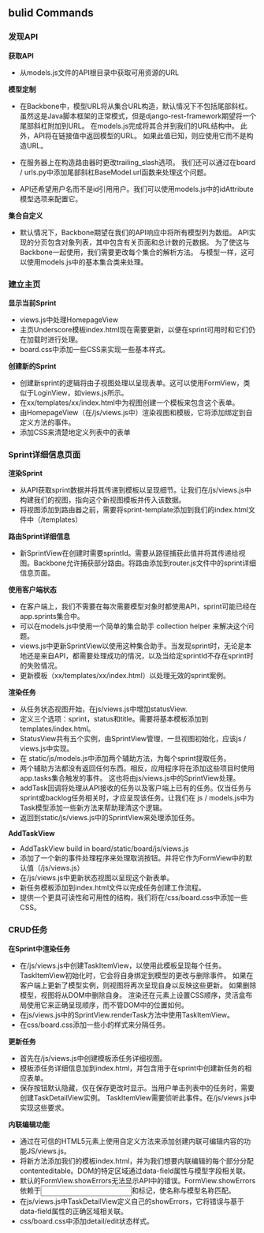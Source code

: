 

## bulid Commands

### 发现API

**获取API**
* 从models.js文件的API根目录中获取可用资源的URL

**模型定制**
* 在Backbone中，模型URL将从集合URL构造，默认情况下不包括尾部斜杠。
虽然这是Java脚本框架的正常模式，但是django-rest-framework期望将一个尾部斜杠附加到URL。
在models.js完成将其合并到我们的URL结构中。
此外，API将在链接值中返回模型的URL。
如果此值已知，则应使用它而不是构造URL。

* 在服务器上在构造路由器时更改trailing_slash选项。 
我们还可以通过在board / urls.py中添加尾部斜杠BaseModel.url函数来处理这个问题。

* API还希望用户名而不是id引用用户。我们可以使用models.js中的idAttribute模型选项来配置它。

**集合自定义**
* 默认情况下，Backbone期望在我们的API响应中将所有模型列为数组。
API实现的分页包含对象列表，其中包含有关页面和总计数的元数据。
为了使这与Backbone一起使用，我们需要更改每个集合的解析方法。
与模型一样，这可以使用models.js中的基本集合类来处理。

### 建立主页

**显示当前Sprint**
* views.js中处理HomepageView
* 主页Underscore模板index.html现在需要更新，以便在sprint可用时和它们仍在加载时进行处理。
* board.css中添加一些CSS来实现一些基本样式。

**创建新的Sprint**
* 创建新sprint的逻辑将由子视图处理以呈现表单。这可以使用FormView，类似于LoginView，如views.js所示。
* 在xx/templates/xx/index.html中为视图创建一个模板来包含这个表单。
* 由HomepageView（在/js/views.js中）渲染视图和模板，它将添加绑定到自定义方法的事件。
* 添加CSS来清楚地定义列表中的表单


### Sprint详细信息页面
**渲染Sprint**
* 从API获取sprint数据并将其传递到模板以呈现细节。让我们在/js/views.js中构建我们的视图，指向这个新视图模板并传入该数据。
* 将视图添加到路由器之前，需要将sprint-template添加到我们的index.html文件中（/templates）

**路由Sprint详细信息**
* 新SprintView在创建时需要sprintId。需要从路径捕获此值并将其传递给视图。Backbone允许捕获部分路由。将路由添加到router.js文件中的sprint详细信息页面。

**使用客户端状态**
* 在客户端上，我们不需要在每次需要模型对象时都使用API，sprint可能已经在app.sprints集合中。
* 可以在models.js中使用一个简单的集合助手 collection helper 来解决这个问题。
* views.js中更新SprintView以使用这种集合助手。当发现sprint时，无论是本地还是来自API，都需要处理成功的情况，以及当给定sprintId不存在sprint时的失败情况。
* 更新模板（xx/templates/xx/index.html）以处理无效的sprint案例。

**渲染任务**
* 从任务状态视图开始，在js/views.js中增加statusView.
* 定义三个选项：sprint，status和title。需要将基本模板添加到 templates/index.html。
* StatusView共有五个实例，由SprintView管理，一旦视图初始化，应该js / views.js中实现。
* 在 static/js/models.js中添加两个辅助方法，为每个sprint提取任务。
* 两个辅助方法都没有返回任何东西。相反，应用程序将在添加这些项目时使用app.tasks集合触发的事件。 这也将由js/views.js中的SprintView处理。
* addTask回调将处理从API接收的任务以及客户端上已有的任务。仅当任务与sprint或backlog任务相关时，才应呈现该任务。让我们在 js / models.js中为Task模型添加一些新方法来帮助理清这个逻辑。
* 返回到static/js/views.js中的SprintView来处理添加任务。

**AddTaskView**
* AddTaskView build in board/static/board/js/views.js
* 添加了一个新的事件处理程序来处理取消按钮。并将它作为FormView中的默认值（/js/views.js）
* 在/js/views.js中更新状态视图以呈现这个新表单。
* 新任务模板添加到index.html文件以完成任务创建工作流程。
* 提供一个更具可读性和可用性的结构，我们将在/css/board.css中添加一些CSS。

### CRUD任务

**在Sprint中渲染任务**
* 在/js/views.js中创建TaskItemView，以使用此模板呈现每个任务。TaskItemView初始化时，它会将自身绑定到模型的更改与删除事件。
如果在客户端上更新了模型实例，则视图将再次呈现自身以反映这些更新。 如果删除模型，视图将从DOM中删除自身。
渲染还在元素上设置CSS顺序，灵活盒布局使用它来正确呈现顺序，而不管DOM中的位置如何。
* 在js/views.js中的SprintView.renderTask方法中使用TaskItemView。
* 在css/board.css添加一些小的样式来分隔任务。

**更新任务**
* 首先在/js/views.js中创建模板添任务详细视图。
* 模板添任务详细信息加到index.html，并包含用于在sprint中创建新任务的相应表单。
* 保存按钮默认隐藏，仅在保存更改时显示。当用户单击列表中的任务时，需要创建TaskDetailView实例。
TaskItemView需要侦听此事件。在/js/views.js中实现这些要求。

**内联编辑功能**
* 通过在可信的HTML5元素上使用自定义方法来添加创建内联可编辑内容的功能JS/views.js。
* 将新方法添加我们的模板index.html，并为我们想要内联编辑的每个部分分配contenteditable。DOM的特定区域通过data-field属性与模型字段相关联。
* 默认的FormView.showErrors无法显示API中的错误。FormView.showErrors依赖于<input>和<label>标记，使名称与模型名称匹配。
* 在js/views.js中TaskDetailView定义自己的showErrors，它将错误与基于data-field属性的正确区域相关联。
* css/board.css中添加detail/edit状态样式。